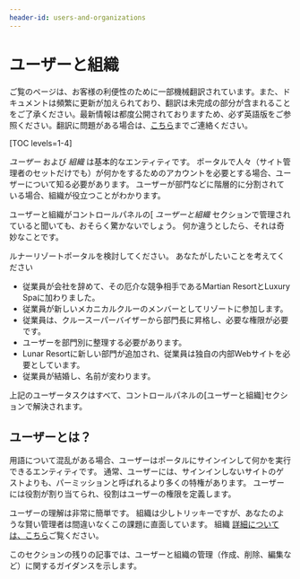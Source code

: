 ```yaml
---
header-id: users-and-organizations
---
```


# ユーザーと組織

<p class="alert alert-info"><span class="wysiwyg-color-blue120">ご覧のページは、お客様の利便性のために一部機械翻訳されています。また、ドキュメントは頻繁に更新が加えられており、翻訳は未完成の部分が含まれることをご了承ください。最新情報は都度公開されておりますため、必ず英語版をご参照ください。翻訳に問題がある場合は、<a href="mailto:support-content-jp@liferay.com">こちら</a>までご連絡ください。</span></p>

[TOC levels=1-4]

*ユーザー* および *組織* は基本的なエンティティです。 ポータルで人々（サイト管理者のセットだけでも）が何かをするためのアカウントを必要とする場合、ユーザーについて知る必要があります。 ユーザーが部門などに階層的に分割されている場合、組織が役立つことがわかります。

ユーザーと組織がコントロールパネルの[ *ユーザーと組織* セクションで管理されていると聞いても、おそらく驚かないでしょう。 何か違うとしたら、それは奇妙なことです。

ルナーリゾートポータルを検討してください。 あなたがしたいことを考えてください

  - 従業員が会社を辞めて、その厄介な競争相手であるMartian ResortとLuxury Spaに加わりました。
  - 従業員が新しいメカニカルクルーのメンバーとしてリゾートに参加します。
  - 従業員は、クルースーパーバイザーから部門長に昇格し、必要な権限が必要です。
  - ユーザーを部門別に整理する必要があります。
  - Lunar Resortに新しい部門が追加され、従業員は独自の内部Webサイトを必要としています。
  - 従業員が結婚し、名前が変わります。

上記のユーザータスクはすべて、コントロールパネルの[ユーザーと組織]セクションで解決されます。

## ユーザーとは？

用語について混乱がある場合、ユーザーはポータルにサインインして何かを実行できるエンティティです。 通常、ユーザーには、サインインしないサイトのゲストよりも、パーミッションと呼ばれるより多くの特権があります。 ユーザーには役割が割り当てられ、役割はユーザーの権限を定義します。

ユーザーの理解は非常に簡単です。 組織は少しトリッキーですが、あなたのような賢い管理者は間違いなくこの課題に直面しています。 組織 [詳細については、こちら](/docs/7-1/user/-/knowledge_base/u/organizations)ご覧ください。

このセクションの残りの記事では、ユーザーと組織の管理（作成、削除、編集など）に関するガイダンスを示します。
